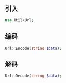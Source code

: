 ## 引入
```php
use Util\Url;
```

## 编码
```php
Url::Encode(string $data);
```

## 解码
```php
Url::Decode(string $data);
```